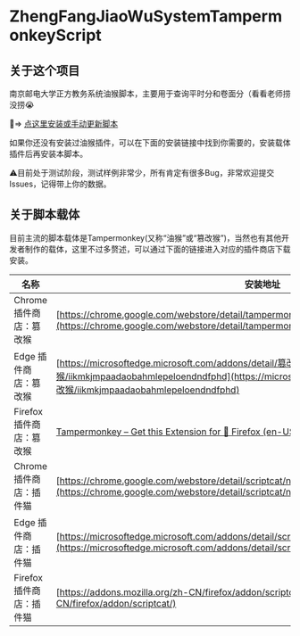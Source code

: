 # ZhengFangJiaoWuSystemTampermonkeyScript

## 关于这个项目

南京邮电大学正方教务系统油猴脚本，主要用于查询平时分和卷面分（看看老师捞没捞😭

🥰=> [点这里安装或手动更新脚本](https://raw.githubusercontent.com/love98ooo/ZhengFangJiaoWuSystemTampermonkeyScript/master/tampermonkey_script.user.js)

如果你还没有安装过油猴插件，可以在下面的安装链接中找到你需要的，安装载体插件后再安装本脚本。

⚠️目前处于测试阶段，测试样例非常少，所有肯定有很多Bug，非常欢迎提交Issues，记得带上你的数据。

## 关于脚本载体

目前主流的脚本载体是Tampermonkey(又称“油猴”或“篡改猴”)，当然也有其他开发者制作的载体，这里不过多赘述，可以通过下面的链接进入对应的插件商店下载安装。

| 名称                     | 安装地址                                                     |
| ------------------------ | ------------------------------------------------------------ |
| Chrome 插件商店：篡改猴  | [https://chrome.google.com/webstore/detail/tampermonkey/dhdgffkkebhmkfjojejmpbldmpobfkfo](https://chrome.google.com/webstore/detail/tampermonkey/dhdgffkkebhmkfjojejmpbldmpobfkfo) |
| Edge 插件商店：篡改猴    | [https://microsoftedge.microsoft.com/addons/detail/篡改猴/iikmkjmpaadaobahmlepeloendndfphd](https://microsoftedge.microsoft.com/addons/detail/篡改猴/iikmkjmpaadaobahmlepeloendndfphd) |
| Firefox 插件商店：篡改猴 | [Tampermonkey – Get this Extension for 🦊 Firefox (en-US) (mozilla.org)](https://addons.mozilla.org/en-US/firefox/addon/tampermonkey/) |
| Chrome 插件商店：插件猫  | [https://chrome.google.com/webstore/detail/scriptcat/ndcooeababalnlpkfedmmbbbgkljhpjf](https://chrome.google.com/webstore/detail/scriptcat/ndcooeababalnlpkfedmmbbbgkljhpjf) |
| Edge 插件商店：插件猫    | [https://microsoftedge.microsoft.com/addons/detail/scriptcat/liilgpjgabokdklappibcjfablkpcekh](https://microsoftedge.microsoft.com/addons/detail/scriptcat/liilgpjgabokdklappibcjfablkpcekh) |
| Firefox 插件商店：插件猫 | [https://addons.mozilla.org/zh-CN/firefox/addon/scriptcat/](https://addons.mozilla.org/zh-CN/firefox/addon/scriptcat/) |
